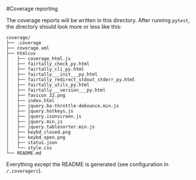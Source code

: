 #Coverage reporting

The coverage reports will be written in this directory. After running `pytest`, the directory should look more or less like this:

```text
coverage/
├── .coverage
├── coverage.xml
├── htmlcov
│   ├── coverage_html.js
│   ├── fairtally_check_py.html
│   ├── fairtally_cli_py.html
│   ├── fairtally___init___py.html
│   ├── fairtally_redirect_stdout_stderr_py.html
│   ├── fairtally_utils_py.html
│   ├── fairtally___version___py.html
│   ├── favicon_32.png
│   ├── index.html
│   ├── jquery.ba-throttle-debounce.min.js
│   ├── jquery.hotkeys.js
│   ├── jquery.isonscreen.js
│   ├── jquery.min.js
│   ├── jquery.tablesorter.min.js
│   ├── keybd_closed.png
│   ├── keybd_open.png
│   ├── status.json
│   └── style.css
└── README.md
```

Everything except the README is generated (see configuration in `/.coveragerc`).
